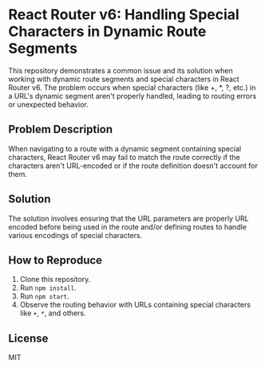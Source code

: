 # React Router v6: Handling Special Characters in Dynamic Route Segments

This repository demonstrates a common issue and its solution when working with dynamic route segments and special characters in React Router v6.  The problem occurs when special characters (like +, *, ?, etc.) in a URL's dynamic segment aren't properly handled, leading to routing errors or unexpected behavior.

## Problem Description

When navigating to a route with a dynamic segment containing special characters, React Router v6 may fail to match the route correctly if the characters aren't URL-encoded or if the route definition doesn't account for them.

## Solution

The solution involves ensuring that the URL parameters are properly URL encoded before being used in the route and/or defining routes to handle various encodings of special characters.

## How to Reproduce

1. Clone this repository.
2. Run `npm install`.
3. Run `npm start`.
4. Observe the routing behavior with URLs containing special characters like `+`, `*`, and others.

## License

MIT